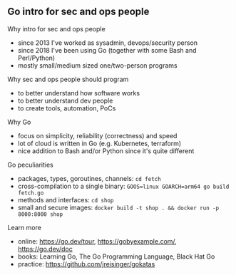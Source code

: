 Go intro for sec and ops people
-------------------------------

Why intro for sec and ops people

* since 2013 I've worked as sysadmin, devops/security person
* since 2018 I've been using Go (together with some Bash and Perl/Python)
* mostly small/medium sized one/two-person programs

Why sec and ops people should program

* to better understand how software works
* to better understand dev people
* to create tools, automation, PoCs

Why Go

* focus on simplicity, reliability (correctness) and speed
* lot of cloud is written in Go (e.g. Kubernetes, terraform)
* nice addition to Bash and/or Python since it's quite different

Go peculiarities

* packages, types, goroutines, channels: `cd fetch`
* cross-compilation to a single binary: `GOOS=linux GOARCH=arm64 go build fetch.go`
* methods and interfaces: `cd shop`
* small and secure images: `docker build -t shop . && docker run -p 8000:8000 shop`

Learn more

* online: https://go.dev/tour, https://gobyexample.com/, https://go.dev/doc
* books: Learning Go, The Go Programming Language, Black Hat Go
* practice: https://github.com/jreisinger/gokatas